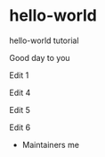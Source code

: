 # hello-world
hello-world tutorial

Good day to you

Edit 1

Edit 4

Edit 5

Edit 6

- Maintainers
  me
